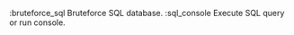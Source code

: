 :bruteforce_sql               Bruteforce SQL database.
:sql_console                  Execute SQL query or run console.